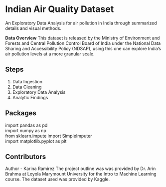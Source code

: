 # Indian Air Quality Dataset

An Exploratory Data Analysis for air pollution in India through summarized details and visual methods. 

**Data Overview** 
This dataset is released by the Ministry of Environment and Forests and Central Pollution
Control Board of India under the National Data Sharing and Accessibility Policy
(NDSAP), using this one can explore India’s air pollution levels at a more granular scale.

## Steps 
1. Data Ingestion 
2. Data Cleaning 
3. Exploratory Data Analysis 
5. Analytic Findings

## Packages 
import pandas as pd <br />
import numpy as np <br />
from sklearn.impute import SimpleImputer <br />
import matplotlib.pyplot as plt <br />

## Contributors 
Author - Karina Ramirez
The project outline was was provided by Dr. Arin Brahma at Loyola Marymount University for the Intro to Machine Learning course.
The dataset used was provided by Kaggle.
